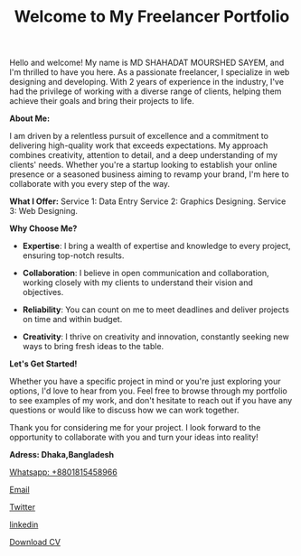 <!DOCTYPE html>
<html lang="en">
<body>
 <header>
        <h1>Welcome to My Freelancer Portfolio</h1>

 </header>

  <div class="container">
        <div class="project">
      Hello and welcome! My name is MD SHAHADAT MOURSHED SAYEM, and I'm thrilled to have you here. As a passionate freelancer, I specialize in web designing and developing. With 2 years of experience in the industry, I've had the privilege of working with a diverse range of clients, helping them achieve their goals and bring their projects to life.

 **About Me:** 

 I am driven by a relentless pursuit of excellence and a commitment to delivering high-quality work that exceeds expectations. My approach combines creativity, attention to detail, and a deep understanding of my clients' needs. Whether you're a startup looking to establish your online presence or a seasoned business aiming to revamp your brand, I'm here to collaborate with you every step of the way. 


**What I Offer:**
Service 1: Data Entry
Service 2: Graphics Designing.
Service 3: Web Designing.

 **Why Choose Me?**

- **Expertise**: I bring a wealth of expertise and knowledge to every project, ensuring top-notch results.

- **Collaboration**: I believe in open communication and collaboration, working closely with my clients to understand their vision and objectives.

- **Reliability**: You can count on me to meet deadlines and deliver projects on time and within budget.

- **Creativity**: I thrive on creativity and innovation, constantly seeking new ways to bring fresh ideas to the table.

**Let's Get Started!**

Whether you have a specific project in mind or you're just exploring your options, I'd love to hear from you. Feel free to browse through my portfolio to see examples of my work, and don't hesitate to reach out if you have any questions or would like to discuss how we can work together.


Thank you for considering me for your project. I look forward to the opportunity to collaborate with you and turn your ideas into reality!
  **<p>Adress: Dhaka,Bangladesh</p>**
            <p><a href="+8801815458966">Whatsapp: +8801815458966</a></p>
        </div>
        <div class="project">
           
   <p><a href="sayemshahadat@gmail.com">Email</a></p>
        </div><div class="project">
            <p><a href="https://twitter.com/sayemshahadat9">Twitter</a></p>
        </div>
            <div class="project">
            <p><a href="https://www.linkedin.com/in/sayem-shahadat-49634a248/">linkedin</a></p>
        </div>
        
 <div class="cv-download">
            <a href="https://drive.google.com/file/d/1EKpQnZZsZ2ABVkw6DEnFJ1ESlVGY3WD1/view?usp=drive_link" download>Download CV</a>
        </div>
  </body>
  </html>

